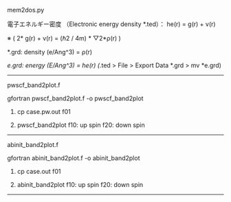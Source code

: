 mem2dos.py

電子エネルギー密度 （Electronic energy density *.ted）： he(r) = g(r) + v(r)

※ ( 2* g(r) + v(r) = (ℏ2 / 4m) * ▽2*ρ(r) )

 *.grd: density (e/Ang^3) = ρ(r)

 *e.grd: energy (E/Ang^3) = he(r) (*.ted > File > Export Data *.grd > mv *e.grd)

----------
pwscf_band2plot.f

gfortran pwscf_band2plot.f  -o pwscf_band2plot

1. cp case.pw.out f01

2. pwscf_band2plot
  f10: up spin
  f20: down spin

----------
abinit_band2plot.f

gfortran abinit_band2plot.f  -o abinit_band2plot

1. cp case.out f01

2. abinit_band2plot
  f10: up spin
  f20: down spin

----------
